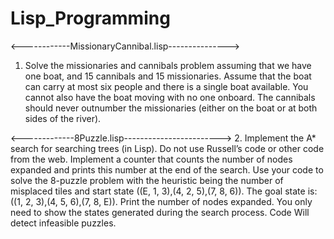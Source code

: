 # Lisp_Programming

<------------MissionaryCannibal.lisp--------------->
1. Solve the missionaries and cannibals problem assuming that we have one boat, and 15 cannibals and 15 missionaries.
Assume that the boat can carry at most six people and there is a single boat available. You cannot also have the 
boat moving with no one onboard. The cannibals should never outnumber the missionaries (either on the boat or at 
both sides of the river).


<-------------8Puzzle.lisp------------------------>
2. Implement the A* search for searching trees (in Lisp). Do not use Russell’s code or other
code from the web. Implement a counter that counts the number of nodes expanded and prints this
number at the end of the search. Use your code to solve the 8-puzzle problem with the heuristic
being the number of misplaced tiles and start state ((E, 1, 3),(4, 2, 5),(7, 8, 6)). The goal state is:
((1, 2, 3),(4, 5, 6),(7, 8, E)). Print the number of nodes expanded. You only need to show the states
generated during the search process. Code Will detect infeasible puzzles. 
